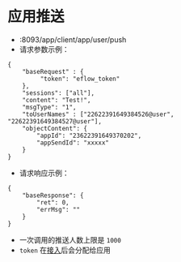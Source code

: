 # 应用推送

* :8093/app/client/app/user/push
* 请求参数示例：
````
{
	"baseRequest" : {
         "token": "eflow_token"
	},
    "sessions": ["all"],
    "content": "Test!",
    "msgType": "1",
	"toUserNames" : ["22622391649384526@user", "22622391649384527@user"],
    "objectContent": {
        "appId": "23622391649370202",
        "appSendId": "xxxxx"
    }
}
````
* 请求响应示例：
````
{
    "baseResponse": {
        "ret": 0,
        "errMsg": ""
    }
}
````
* 一次调用的推送人数上限是 ````1000````
* ````token```` 在[接入](../app_join/README.md)后会分配给应用
